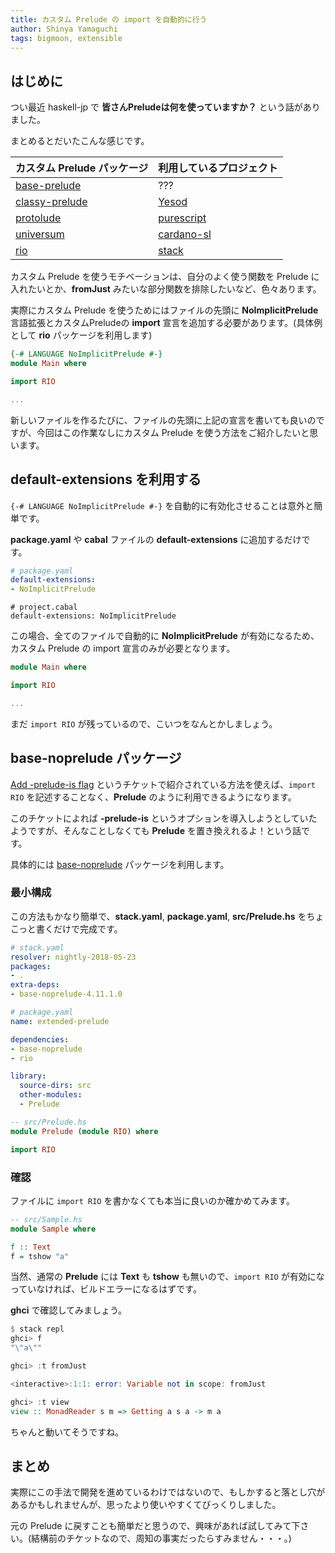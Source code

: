 ```yaml
---
title: カスタム Prelude の import を自動的に行う
author: Shinya Yamaguchi
tags: bigmoon, extensible
---
```


## はじめに

つい最近 haskell-jp で **皆さんPreludeは何を使っていますか？** という話がありました。

まとめるとだいたこんな感じです。

カスタム Prelude パッケージ | 利用しているプロジェクト
---------|---------
[base-prelude](https://github.com/nikita-volkov/base-prelude) | ???
[classy-prelude](https://github.com/snoyberg/mono-traversable/tree/master/classy-prelude) | [Yesod](https://github.com/yesodweb/yesod)
[protolude](https://github.com/sdiehl/protolude) | [purescript](https://github.com/purescript/purescript)
[universum](https://github.com/serokell/universum) | [cardano-sl](https://github.com/input-output-hk/cardano-sl)
[rio](https://github.com/commercialhaskell/rio) | [stack](https://github.com/commercialhaskell/stack)

カスタム Prelude を使うモチベーションは、自分のよく使う関数を Prelude に入れたいとか、**fromJust** みたいな部分関数を排除したいなど、色々あります。

実際にカスタム Prelude を使うためにはファイルの先頭に **NoImplicitPrelude** 言語拡張とカスタムPreludeの **import** 宣言を追加する必要があります。(具体例として **rio** パッケージを利用します)

```hs
{-# LANGUAGE NoImplicitPrelude #-}
module Main where

import RIO

...
```

新しいファイルを作るたびに、ファイルの先頭に上記の宣言を書いても良いのですが、今回はこの作業なしにカスタム Prelude を使う方法をご紹介したいと思います。

<!--more-->

## default-extensions を利用する

`{-# LANGUAGE NoImplicitPrelude #-}` を自動的に有効化させることは意外と簡単です。

**package.yaml** や **cabal** ファイルの **default-extensions** に追加するだけです。

```yaml
# package.yaml
default-extensions:
- NoImplicitPrelude
```

```
# project.cabal
default-extensions: NoImplicitPrelude
```

この場合、全てのファイルで自動的に **NoImplicitPrelude** が有効になるため、カスタム Prelude の import 宣言のみが必要となります。

```hs
module Main where

import RIO

...
```

まだ `import RIO` が残っているので、こいつをなんとかしましょう。

## base-noprelude パッケージ

[Add -prelude-is flag](https://ghc.haskell.org/trac/ghc/ticket/9499?cversion=0&cnum_hist=8) というチケットで紹介されている方法を使えば、`import RIO` を記述することなく、**Prelude** のように利用できるようになります。

このチケットによれば **-prelude-is** というオプションを導入しようとしていたようですが、そんなことしなくても **Prelude** を置き換えれるよ！という話です。

具体的には [base-noprelude](https://github.com/haskell-hvr/base-noprelude) パッケージを利用します。

### 最小構成

この方法もかなり簡単で、**stack.yaml**, **package.yaml**, **src/Prelude.hs** をちょこっと書くだけで完成です。

```yaml
# stack.yaml
resolver: nightly-2018-05-23
packages:
- .
extra-deps:
- base-noprelude-4.11.1.0
```

```yaml
# package.yaml
name: extended-prelude

dependencies:
- base-noprelude
- rio

library:
  source-dirs: src
  other-modules:
  - Prelude
```

```hs
-- src/Prelude.hs
module Prelude (module RIO) where

import RIO
```

### 確認

ファイルに `import RIO` を書かなくても本当に良いのか確かめてみます。

```hs
-- src/Sample.hs
module Sample where

f :: Text
f = tshow "a"
```

当然、通常の **Prelude** には **Text** も **tshow** も無いので、`import RIO` が有効になっていなければ、ビルドエラーになるはずです。

**ghci** で確認してみましょう。

```hs
$ stack repl
ghci> f
"\"a\""

ghci> :t fromJust

<interactive>:1:1: error: Variable not in scope: fromJust

ghci> :t view
view :: MonadReader s m => Getting a s a -> m a
```

ちゃんと動いてそうですね。

## まとめ

実際にこの手法で開発を進めているわけではないので、もしかすると落とし穴があるかもしれませんが、思ったより使いやすくてびっくりしました。

元の Prelude に戻すことも簡単だと思うので、興味があれば試してみて下さい。(結構前のチケットなので、周知の事実だったらすみません・・・。)